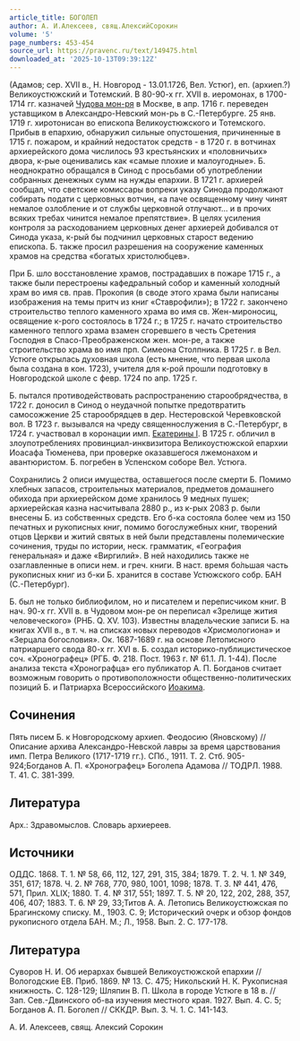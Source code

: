 ```yaml
---
article_title: БОГОЛЕП
author: А. И.Алексеев, свящ.АлексийСорокин
volume: '5'
page_numbers: 453-454
source_url: https://pravenc.ru/text/149475.html
downloaded_at: '2025-10-13T09:39:12Z'
---
```


(Адамов; сер. XVII в., Н. Новгород - 13.01.1726, Вел. Устюг), еп. (архиеп.?) Великоустюжский и Тотемский. В 80-90-х гг. XVII в. иеромонах, в 1700-1714 гг. казначей [Чудова мон-ря](<https://pravenc.ru/text/Чудова мон-ря.html>) в Москве, в апр. 1716 г. переведен уставщиком в Александро-Невский мон-рь в С.-Петербурге. 25 янв. 1719 г. хиротонисан во епископа Великоустюжского и Тотемского. Прибыв в епархию, обнаружил сильные опустошения, причиненные в 1715 г. пожаром, и крайний недостаток средств - в 1720 г. в вотчинах архиерейского дома числилось 93 крестьянских и «половничьих» двора, к-рые оценивались как «самые плохие и малоугодные». Б. неоднократно обращался в Синод с просьбами об употреблении собранных денежных сумм на нужды епархии. В 1721 г. архиерей сообщал, что светские комиссары вопреки указу Синода продолжают собирать подати с церковных вотчин, «а паче освященному чину чинят немалое озлобление и от службы церковной отлучают... и в прочих всяких требах чинится немалое препятствие». В целях усиления контроля за расходованием церковных денег архиерей добивался от Синода указа, к-рый бы подчинил церковных старост ведению епископа. Б. также просил разрешения на сооружение каменных храмов на средства «богатых христолюбцев».

При Б. шло восстановление храмов, пострадавших в пожаре 1715 г., а также были перестроены кафедральный собор и каменный холодный храм во имя св. прав. Прокопия (в своде этого храма были написаны изображения на темы притч из книг «Ставрофили»); в 1722 г. закончено строительство теплого каменного храма во имя св. Жен-мироносиц, освящение к-рого состоялось в 1724 г.; в 1725 г. начато строительство каменного теплого храма взамен сгоревшего в честь Сретения Господня в Спасо-Преображенском жен. мон-ре, а также строительство храма во имя прп. Симеона Столпника. В 1725 г. в Вел. Устюге открылась духовная школа (есть мнение, что первая школа была создана в кон. 1723), учителя для к-рой прошли подготовку в Новгородской школе с февр. 1724 по апр. 1725 г.

Б. пытался противодействовать распространению старообрядчества, в 1722 г. доносил в Синод о неудачной попытке предотвратить самосожжение 25 старообрядцев в дер. Нестеровской Черевковской вол. В 1723 г. вызывался на чреду священнослужения в С.-Петербург, в 1724 г. участвовал в коронации имп. [Екатерины I](<https://pravenc.ru/text/Екатерины I.html>). В 1725 г. обличил в злоупотреблениях провинциал-инквизитора Великоустюжской епархии Иоасафа Тюменева, при проверке оказавшегося лжемонахом и авантюристом. Б. погребен в Успенском соборе Вел. Устюга.

Сохранились 2 описи имущества, оставшегося после смерти Б. Помимо хлебных запасов, строительных материалов, предметов домашнего обихода при архиерейском доме хранилось 9 медных пушек; архиерейская казна насчитывала 2880 р., из к-рых 2083 р. были внесены Б. из собственных средств. Его б-ка состояла более чем из 150 печатных и рукописных книг, помимо богослужебных книг, творений отцов Церкви и житий святых в ней были представлены полемические сочинения, труды по истории, неск. грамматик, «География генеральная» и даже «Виргилий». В ней находились также не озаглавленные в описи нем. и греч. книги. В наст. время бо́льшая часть рукописных книг из б-ки Б. хранится в составе Устюжского собр. БАН (С.-Петербург).

Б. был не только библиофилом, но и писателем и переписчиком книг. В нач. 90-х гг. XVII в. в Чудовом мон-ре он переписал «Зрелище жития человеческого» (РНБ. Q. XV. 103). Известны владельческие записи Б. на книгах XVII в., в т. ч. на списках новых переводов «Хрисмологиона» и «Зерцала богословия». Ок. 1687-1689 г. на основе Летописного патриаршего свода 80-х гг. XVI в. Б. создал историко-публицистическое соч. «Хронографец» (РГБ. Ф. 218. Пост. 1963 г. № 61.1. Л. 1-44). После анализа текста «Хронографца» его публикатор А. П. Богданов считает возможным говорить о противоположности общественно-политических позиций Б. и Патриарха Всероссийского [Иоакима](https://pravenc.ru/text/ИОАКИМ.html).

## Сочинения

Пять писем Б. к Новгородскому архиеп. Феодосию (Яновскому) // Описание архива Александро-Невской лавры за время царствования имп. Петра Великого (1717-1719 гг.). СПб., 1911. Т. 2. Стб. 905-924;Богданов А. П. «Хронографец» Боголепа Адамова // ТОДРЛ. 1988. Т. 41. С. 381-399.

## Литература

Арх.: Здравомыслов. Словарь архиереев.

## Источники

ОДДС. 1868. Т. 1. № 58, 66, 112, 127, 291, 315, 384; 1879. Т. 2. Ч. 1. № 349, 351, 617; 1878. Ч. 2. № 768, 770, 980, 1001, 1098; 1878. Т. 3. № 441, 476, 571, Прил. XLIX; 1880. T. 4. № 317, 551; 1897. Т. 5. № 20, 122, 202, 288, 357, 406, 407; 1883. Т. 6. № 29, 33;Титов А. А. Летопись Великоустюжская по Брагинскому списку. М., 1903. С. 9; Исторический очерк и обзор фондов рукописного отдела БАН. М.; Л., 1958. Вып. 2. С. 177-178.

## Литература

Суворов Н. И. Об иерархах бывшей Великоустюжской епархии // Вологодские ЕВ. Приб. 1869. № 13. С. 475; Никольский Н. К. Рукописная книжность. С. 128-129; Шляпин В. П. Школа в городе Устюге в 18 в. // Зап. Сев.-Двинского об-ва изучения местного края. 1927. Вып. 4. С. 5; Богданов А. П. Боголеп // СККДР. Вып. 3. Ч. 1. С. 141-143.

А. И.  Алексеев, свящ.  Алексий   Сорокин
